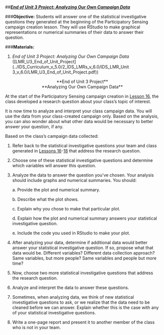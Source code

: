 ##***<u>End of Unit 3 Project: Analyzing Our Own Campaign Data</u>***

###**Objective:**
Students will answer one of the statistical investigative questions they generated at the beginning of the Participatory Sensing
campaign creation lesson. They will use RStudio to make graphical representations or numerical
summaries of their data to answer their question.

###**Materials:**
1. *End of Unit 3 Project: Analyzing Our Own Campaign Data* ([LMR_U3_End_of_Unit_Project](../IDS_Curriculum_v_5.0/2_IDS_LMRs_v_6.0/IDS_LMR_Unit 3_v_6.0/LMR_U3_End_of_Unit_Project.pdf))

<center>**End of Unit 3 Project**</center>
    
<center>**Analyzing Our Own Campaign Data**</center>

At the start of the Participatory Sensing campaign creation in [Lesson 16](lesson16.md), the class developed a research question about your class’s topic of interest.

It is now time to analyze and interpret your class campaign data. You will use the data from your class-created
campaign only. Based on the analysis, you can also wonder about what other data would be
necessary to better answer your question, if any.

Based on the class’s campaign data collected:

1. Refer back to the statistical investigative questions your team and class generated in [Lessons 16](lesson16.md)-[18](lesson18.md) that address the
research question.

2. Choose one of these statistical investigative questions and determine which variables will answer this question.

3. Analyze the data to answer the question you've chosen. Your analysis should include graphs
and numerical summaries. You should:

    a. Provide the plot and numerical summary.

    b. Describe what the plot shows.

    c. Explain why you chose to make that particular plot.

    d. Explain how the plot and numerical summary answers your statistical investigative question.

    e. Include the code you used in RStudio to make your plot.

4. After analyzing your data, determine if additional data would better answer your statistical investigative question. If so, propose what that data would be. Different variables? Different data collection approach? Same variables, but more people? Same variables and people but more time?

5. Now, choose two more statistical investigative questions that address the research question.

6. Analyze and interpret the data to answer these questions.

7. Sometimes, when analyzing data, we think of new statistical investigative questions to ask, or we realize that
the data need to be cleaned before we can answer. Explain whether this is the case with any of
your statistical investigative questions.

8. Write a one-page report and present it to another member of the class who is not in your team.